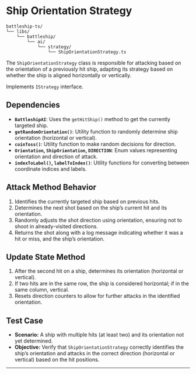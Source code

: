 # Ship Orientation Strategy

```plaintext
battleship-ts/
└── libs/
    └── battleship/
        └── ai/
            └── strategy/
                └── ShipOrientationStrategy.ts
```

The `ShipOrientationStrategy` class is responsible for attacking based on the orientation of a previously hit ship, adapting its strategy based on whether the ship is aligned horizontally or vertically.

Implements `IStrategy` interface.

## **Dependencies**
- **`BattleshipAI`**: Uses the `getHitShip()` method to get the currently targeted ship.
- **`getRandomOrientation()`**: Utility function to randomly determine ship orientation (horizontal or vertical).
- **`coinToss()`**: Utility function to make random decisions for direction.
- **`Orientation`, `ShipOrientation`, `DIRECTION`**: Enum values representing orientation and direction of attack.
- **`indexToLabel()`, `labelToIndex()`**: Utility functions for converting between coordinate indices and labels.

## **Attack Method Behavior**
1. Identifies the currently targeted ship based on previous hits.
2. Determines the next shot based on the ship’s current hit and its orientation.
3. Randomly adjusts the shot direction using orientation, ensuring not to shoot in already-visited directions.
4. Returns the shot along with a log message indicating whether it was a hit or miss, and the ship’s orientation.

## **Update State Method**
1. After the second hit on a ship, determines its orientation (horizontal or vertical).
2. If two hits are in the same row, the ship is considered horizontal; if in the same column, vertical.
3. Resets direction counters to allow for further attacks in the identified orientation.

## **Test Case**
- **Scenario:** A ship with multiple hits (at least two) and its orientation not yet determined.
- **Objective:** Verify that `ShipOrientationStrategy` correctly identifies the ship’s orientation and attacks in the correct direction (horizontal or vertical) based on the hit positions.

---
